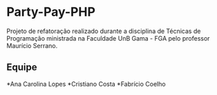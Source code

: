 # Party-Pay-PHP
Projeto de refatoração realizado durante a disciplina de Técnicas de Programação 
ministrada na Faculdade UnB Gama - FGA pelo professor Maurício Serrano.

## Equipe
*Ana Carolina Lopes
*Cristiano Costa
*Fabrício Coelho

